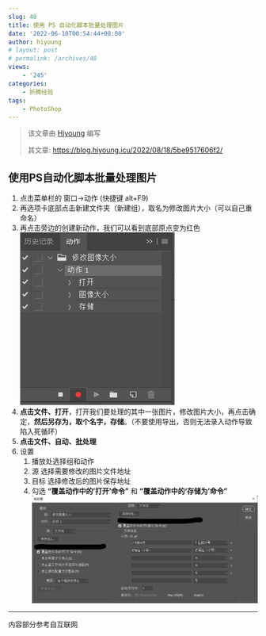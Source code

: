 ```yaml
---
slug: 48
title: 使用 PS 自动化脚本批量处理图片
date: '2022-06-10T00:54:44+08:00'
author: hiyoung
# layout: post
# permalink: /archives/48
views:
    - '245'
categories:
    - 折腾经验
tags:
    - PhotoShop
---
```


> 该文章由 [Hiyoung](https://blog.hiyoung.icu/) 编写
>
> 其文章: <https://blog.hiyoung.icu/2022/08/18/5be9517606f2/>

## 使用PS自动化脚本批量处理图片

1. 点击菜单栏的 窗口-&gt;动作 (快捷键 alt+F9)
2. 再选项卡底部点击新建文件夹（新建组），取名为修改图片大小（可以自己重命名）
3. 再点击旁边的创建新动作，我们可以看到底部原点变为红色  
    ![blog_使用PS自动化脚本批量处理图片_1](https://raw.githubusercontent.com/hiyoung3937/img_hiyoung/master/bolg/blog_%E4%BD%BF%E7%94%A8PS%E8%87%AA%E5%8A%A8%E5%8C%96%E8%84%9A%E6%9C%AC%E6%89%B9%E9%87%8F%E5%A4%84%E7%90%86%E5%9B%BE%E7%89%87_1.5x0zewo4yzc0.jpg)
4. **点击文件、打开**，打开我们要处理的其中一张图片，修改图片大小，再点击确定，**然后另存为，取个名字，存储**。（不要使用导出，否则无法录入动作导致陷入死循环）
5. **点击文件、自动、批处理**
6. 设置 
    1. 播放处选择组和动作
    2. 源 选择需要修改的图片文件地址
    3. 目标 选择修改后的图片保存地址
    4. 勾选 **“覆盖动作中的’打开’命令”** 和 **“覆盖动作中的‘存储为’命令”**  
        ![blog_使用PS自动化脚本批量处理图片_2](https://raw.githubusercontent.com/hiyoung3937/img_hiyoung/master/bolg/blog_%E4%BD%BF%E7%94%A8PS%E8%87%AA%E5%8A%A8%E5%8C%96%E8%84%9A%E6%9C%AC%E6%89%B9%E9%87%8F%E5%A4%84%E7%90%86%E5%9B%BE%E7%89%87_2.2bh4ygmfs3i8.jpg)

- - - - - -

内容部分参考自互联网
